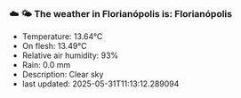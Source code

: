 ### ☁️ 🌤️  The weather in Florianópolis is: Florianópolis

- Temperature: 13.64°C
- On flesh: 13.49°C
- Relative air humidity: 93%
- Rain: 0.0 mm
- Description: Clear sky
- last updated: 2025-05-31T11:13:12.289094
